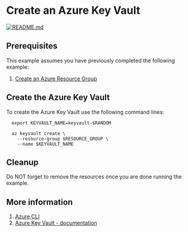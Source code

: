 
# Create an Azure Key Vault

[![README.md](https://github.com/Azure-Samples/java-on-azure-examples/actions/workflows/keyvault_create_README_md.yml/badge.svg)](https://github.com/Azure-Samples/java-on-azure-examples/actions/workflows/keyvault_create_README_md.yml)

## Prerequisites

This example assumes you have previously completed the following example:

1. [Create an Azure Resource Group](../../general/group/create/README.md)

<!-- workflow.cron(0 0 * * 2) -->
<!-- workflow.include(../../general/group/create/README.md) -->

## Create the Azure Key Vault

To create the Azure Key Vault use the following command lines:

```shell
  export KEYVAULT_NAME=keyvault-$RANDOM

  az keyvault create \
    --resource-group $RESOURCE_GROUP \
    --name $KEYVAULT_NAME
```

## Cleanup

Do NOT forget to remove the resources once you are done running the example.

<!-- workflow.directOnly()

  export RESULT=$(az keyvault show --resource-group $RESOURCE_GROUP --name $KEYVAULT_NAME --output tsv --query properties.provisioningState)
  az group delete --name $RESOURCE_GROUP --yes || true
  if [[ "$RESULT" != Succeeded ]]; then
    echo 'Key vault was not provisioned'
    exit 1
  fi

  -->

## More information

1. [Azure CLI](https://docs.microsoft.com/cli/azure/keyvault)
1. [Azure Key Vault - documentation](https://docs.microsoft.com/azure/key-vault/README.md)
